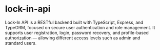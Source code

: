 # lock-in-api
Lock-In API is a RESTful backend built with TypeScript, Express, and TypeORM, focused on secure user authentication and role management. It supports user registration, login, password recovery, and profile-based authorization — allowing different access levels such as admin and standard users.
